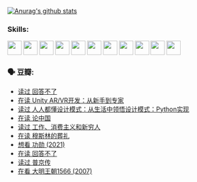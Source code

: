 
[![Anurag's github stats](https://github-readme-stats.vercel.app/api?username=w940853815)](https://github.com/anuraghazra/github-readme-stats)

### Skills:

<code><img height="32" src="https://cdn.jsdelivr.net/npm/simple-icons@v5/icons/python.svg"></code>
<code><img height="32" src="https://cdn.jsdelivr.net/npm/simple-icons@v5/icons/javascript.svg"></code>
<code><img height="32" src="https://cdn.jsdelivr.net/npm/simple-icons@v5/icons/django.svg"></code>
<code><img height="32" src="https://cdn.jsdelivr.net/npm/simple-icons@v5/icons/flask.svg"></code>
<code><img height="32" src="https://cdn.jsdelivr.net/npm/simple-icons@v5/icons/vuetify.svg"></code>
<code><img height="32" src="https://cdn.jsdelivr.net/npm/simple-icons@v5/icons/git.svg"></code>
<code><img height="32" src="https://cdn.jsdelivr.net/npm/simple-icons@v5/icons/docker.svg"></code>
<code><img height="32" src="https://cdn.jsdelivr.net/npm/simple-icons@v5/icons/postgresql.svg"></code>
<code><img height="32" src="https://cdn.jsdelivr.net/npm/simple-icons@v5/icons/elasticsearch.svg"></code>
<code><img height="32" src="https://cdn.jsdelivr.net/npm/simple-icons@v5/icons/macos.svg"></code>
<code><img height="32" src="https://cdn.jsdelivr.net/npm/simple-icons@v5/icons/linux.svg"></code>

### 🗣 豆瓣:

<!-- DOUBAN-ACTIVITIES:START -->
- [读过 回答不了](https://www.douban.com/people/136069238/status/3812155932/?_i=48436179)
- [在读 Unity AR/VR开发：从新手到专家](https://www.douban.com/people/136069238/status/3810864648/?_i=48436179)
- [读过 人人都懂设计模式：从生活中领悟设计模式：Python实现](https://www.douban.com/people/136069238/status/3806334005/?_i=48436179)
- [在读 论中国](https://www.douban.com/people/136069238/status/3805671678/?_i=48436179)
- [读过 工作、消费主义和新穷人](https://www.douban.com/people/136069238/status/3803834644/?_i=48436179)
- [在读 穆斯林的葬礼](https://www.douban.com/people/136069238/status/3802824932/?_i=48436179)
- [想看 功勋‎ (2021)](https://www.douban.com/people/136069238/status/3802127044/?_i=48436179)
- [在读 回答不了](https://www.douban.com/people/136069238/status/3802078489/?_i=48436179)
- [读过 普京传](https://www.douban.com/people/136069238/status/3802076688/?_i=48436179)
- [在看 大明王朝1566‎ (2007)](https://www.douban.com/people/136069238/status/3800275133/?_i=48436179)
<!-- DOUBAN-ACTIVITIES:END -->
<!--
**w940853815/w940853815** is a ✨ _special_ ✨ repository because its `README.md` (this file) appears on your GitHub profile.

Here are some ideas to get you started:

- 🔭 I’m currently working on ...
- 🌱 I’m currently learning ...
- 👯 I’m looking to collaborate on ...
- 🤔 I’m looking for help with ...
- 💬 Ask me about ...
- 📫 How to reach me: ...
- 😄 Pronouns: ...
- ⚡ Fun fact: ...
-->
